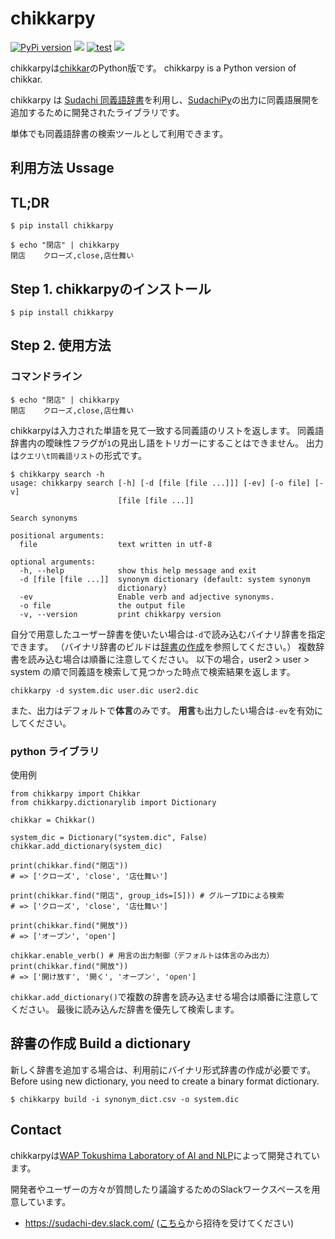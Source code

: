 # chikkarpy
[![PyPi version](https://img.shields.io/pypi/v/chikkarpy.svg)](https://pypi.python.org/pypi/chikkarpy/)
[![](https://img.shields.io/badge/python-3.5+-blue.svg)](https://www.python.org/downloads/release/python-350/)
[![test](https://github.com/t-yamamura/chikkarpy/actions/workflows/test.yaml/badge.svg)](https://github.com/t-yamamura/chikkarpy/actions/workflows/test.yaml)
[![](https://img.shields.io/github/license/t-yamamura/chikkarpy.svg)](https://github.com/t-yamamura/chikkarpy/blob/master/LICENSE)

chikkarpyは[chikkar](https://github.com/WorksApplications/chikkar)のPython版です。 
chikkarpy is a Python version of chikkar.

chikkarpy は [Sudachi 同義語辞書](https://github.com/WorksApplications/SudachiDict/blob/develop/src/main/text/synonyms.txt)を利用し、[SudachiPy](https://github.com/WorksApplications/SudachiPy)の出力に同義語展開を追加するために開発されたライブラリです。

単体でも同義語辞書の検索ツールとして利用できます。

## 利用方法 Ussage
## TL;DR
```
$ pip install chikkarpy

$ echo "閉店" | chikkarpy
閉店    クローズ,close,店仕舞い
```

## Step 1. chikkarpyのインストール
```
$ pip install chikkarpy
```
## Step 2. 使用方法
### コマンドライン
```
$ echo "閉店" | chikkarpy
閉店    クローズ,close,店仕舞い
```
chikkarpyは入力された単語を見て一致する同義語のリストを返します。
同義語辞書内の曖昧性フラグが`1`の見出し語をトリガーにすることはできません。
出力は`クエリ\t同義語リスト`の形式です。

```
$ chikkarpy search -h
usage: chikkarpy search [-h] [-d [file [file ...]]] [-ev] [-o file] [-v]
                        [file [file ...]]

Search synonyms

positional arguments:
  file                  text written in utf-8

optional arguments:
  -h, --help            show this help message and exit
  -d [file [file ...]]  synonym dictionary (default: system synonym
                        dictionary)
  -ev                   Enable verb and adjective synonyms.
  -o file               the output file
  -v, --version         print chikkarpy version
```

自分で用意したユーザー辞書を使いたい場合は`-d`で読み込むバイナリ辞書を指定できます。
（バイナリ辞書のビルドは[辞書の作成](#辞書の作成-Build-a-dictionary)を参照してください。）
複数辞書を読み込む場合は順番に注意してください。
以下の場合，user2 > user > system の順で同義語を検索して見つかった時点で検索結果を返します。

```
chikkarpy -d system.dic user.dic user2.dic
```

また、出力はデフォルトで**体言**のみです。
**用言**も出力したい場合は`-ev`を有効にしてください。


### python ライブラリ
使用例
```
from chikkarpy import Chikkar
from chikkarpy.dictionarylib import Dictionary

chikkar = Chikkar()

system_dic = Dictionary("system.dic", False)
chikkar.add_dictionary(system_dic)

print(chikkar.find("閉店"))
# => ['クローズ', 'close', '店仕舞い']

print(chikkar.find("閉店", group_ids=[5])) # グループIDによる検索
# => ['クローズ', 'close', '店仕舞い']

print(chikkar.find("開放"))
# => ['オープン', 'open']

chikkar.enable_verb() # 用言の出力制御（デフォルトは体言のみ出力）
print(chikkar.find("開放"))
# => ['開け放す', '開く', 'オープン', 'open']

```

`chikkar.add_dictionary()`で複数の辞書を読み込ませる場合は順番に注意してください。
最後に読み込んだ辞書を優先して検索します。

## 辞書の作成 Build a dictionary

新しく辞書を追加する場合は、利用前にバイナリ形式辞書の作成が必要です。
Before using new dictionary, you need to create a binary format dictionary.

```
$ chikkarpy build -i synonym_dict.csv -o system.dic 
```


## Contact

chikkarpyは[WAP Tokushima Laboratory of AI and NLP](http://nlp.worksap.co.jp/)によって開発されています。

開発者やユーザーの方々が質問したり議論するためのSlackワークスペースを用意しています。
- https://sudachi-dev.slack.com/  ([こちら](https://join.slack.com/t/sudachi-dev/shared_invite/enQtMzg2NTI2NjYxNTUyLTMyYmNkZWQ0Y2E5NmQxMTI3ZGM3NDU0NzU4NGE1Y2UwYTVmNTViYjJmNDI0MWZiYTg4ODNmMzgxYTQ3ZmI2OWU)から招待を受けてください)
